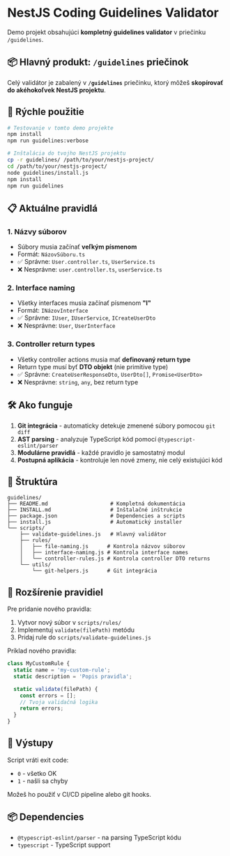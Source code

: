 # NestJS Coding Guidelines Validator

Demo projekt obsahujúci **kompletný guidelines validator** v priečinku `/guidelines`.

## 📦 Hlavný produkt: `/guidelines` priečinok

Celý validátor je zabalený v **`/guidelines`** priečinku, ktorý môžeš **skopírovať do akéhokoľvek NestJS projektu**.

## 🚀 Rýchle použitie

```bash
# Testovanie v tomto demo projekte
npm install
npm run guidelines:verbose

# Inštalácia do tvojho NestJS projektu
cp -r guidelines/ /path/to/your/nestjs-project/
cd /path/to/your/nestjs-project/
node guidelines/install.js
npm install
npm run guidelines
```

## 📋 Aktuálne pravidlá

### 1. **Názvy súborov**
- Súbory musia začínať **veľkým písmenom**
- Formát: `NázovSúboru.ts`
- ✅ Správne: `User.controller.ts`, `UserService.ts`
- ❌ Nesprávne: `user.controller.ts`, `userService.ts`

### 2. **Interface naming**
- Všetky interfaces musia začínať písmenom **"I"**
- Formát: `INázovInterface`
- ✅ Správne: `IUser`, `IUserService`, `ICreateUserDto`
- ❌ Nesprávne: `User`, `UserInterface`

### 3. **Controller return types**
- Všetky controller actions musia mať **definovaný return type**
- Return type musí byť **DTO objekt** (nie primitive type)
- ✅ Správne: `CreateUserResponseDto`, `UserDto[]`, `Promise<UserDto>`
- ❌ Nesprávne: `string`, `any`, bez return type

## 🛠 Ako funguje

1. **Git integrácia** - automaticky detekuje zmenené súbory pomocou `git diff`
2. **AST parsing** - analyzuje TypeScript kód pomocí `@typescript-eslint/parser`
3. **Modulárne pravidlá** - každé pravidlo je samostatný modul
4. **Postupná aplikácia** - kontroluje len nové zmeny, nie celý existujúci kód

## 📁 Štruktúra

```
guidelines/
├── README.md                    # Kompletná dokumentácia
├── INSTALL.md                   # Inštalačné inštrukcie  
├── package.json                 # Dependencies a scripts
├── install.js                   # Automatický installer
└── scripts/
    ├── validate-guidelines.js   # Hlavný validátor
    ├── rules/
    │   ├── file-naming.js      # Kontrola názvov súborov
    │   ├── interface-naming.js # Kontrola interface names
    │   └── controller-rules.js # Kontrola controller DTO returns
    └── utils/
        └── git-helpers.js      # Git integrácia
```

## 🔧 Rozšírenie pravidiel

Pre pridanie nového pravidla:

1. Vytvor nový súbor v `scripts/rules/`
2. Implementuj `validate(filePath)` metódu
3. Pridaj rule do `scripts/validate-guidelines.js`

Príklad nového pravidla:

```javascript
class MyCustomRule {
  static name = 'my-custom-rule';
  static description = 'Popis pravidla';

  static validate(filePath) {
    const errors = [];
    // Tvoja validačná logika
    return errors;
  }
}
```

## 🎯 Výstupy

Script vráti exit code:
- `0` - všetko OK
- `1` - našli sa chyby

Možeš ho použiť v CI/CD pipeline alebo git hooks.

## 📦 Dependencies

- `@typescript-eslint/parser` - na parsing TypeScript kódu
- `typescript` - TypeScript support